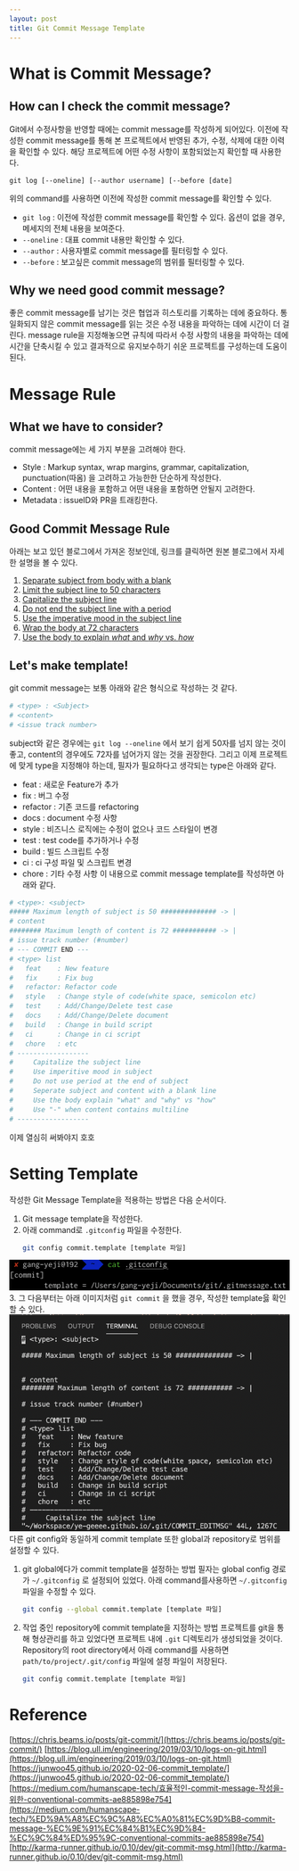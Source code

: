 ```yaml
---
layout: post
title: Git Commit Message Template
---
```


# What is Commit Message?

## How can I check the commit message?

Git에서 수정사항을 반영할 때에는 commit message를 작성하게 되어있다. 이전에 작성한 commit message를 통해 본 프로젝트에서 반영된 추가, 수정, 삭제에 대한 이력을 확인할 수 있다. 해당 프로젝트에 어떤 수정 사항이 포함되었는지 확인할 때 사용한다. 

```shell
git log [--oneline] [--author username] [--before [date]
```
위의 command를 사용하면 이전에 작성한 commit message를 확인할 수 있다. 
- `git log` : 이전에 작성한 commit message를 확인할 수 있다. 옵션이 없을 경우, 메세지의 전체 내용을 보여준다.
- `--oneline` : 대표 commit 내용만 확인할 수 있다.
- `--author` : 사용자별로 commit message를 필터링할 수 있다.
- `--before` : 보고싶은 commit message의 범위를 필터링할 수 있다.
## Why we need good commit message?
좋은 commit message를 남기는 것은 협업과 히스토리를 기록하는 데에 중요하다. 통일화되지 않은 commit message를 읽는 것은 수정 내용을 파악하는 데에 시간이 더 걸린다. message rule을 지정해놓으면 규칙에 따라서 수정 사항의 내용을 파악하는 데에 시간을 단축시킬 수 있고 결과적으로 유지보수하기 쉬운 프로젝트를 구성하는데 도움이 된다.
# Message Rule
## What we have to consider?
commit message에는 세 가지 부분을 고려해야 한다.
- Style : Markup syntax, wrap margins, grammar, capitalization, punctuation(따옴) 을 고려하고 가능한한 단순하게 작성한다.
- Content : 어떤 내용을 포함하고 어떤 내용을 포함하면 안될지 고려한다.
- Metadata : issueID와 PR을 트래킹한다.
## Good Commit Message Rule
아래는 보고 있던 블로그에서 가져온 정보인데, 링크를 클릭하면 원본 블로그에서 자세한 설명을 볼 수 있다.
1. [Separate subject from body with a blank](https://chris.beams.io/posts/git-commit/#separate)
2. [Limit the subject line to 50 characters](https://chris.beams.io/posts/git-commit/#limit-50)
3. [Capitalize the subject line](https://chris.beams.io/posts/git-commit/#capitalize)
4. [Do not end the subject line with a period](https://chris.beams.io/posts/git-commit/#end)
5. [Use the imperative mood in the subject line](https://chris.beams.io/posts/git-commit/#imperative)
6. [Wrap the body at 72 characters](https://chris.beams.io/posts/git-commit/#wrap-72)
7. [Use the body to explain *what* and *why* vs. *how*](https://chris.beams.io/posts/git-commit/#why-not-how)
## Let's make template!
git commit message는 보통 아래와 같은 형식으로 작성하는 것 같다.
```bash
# <type> : <Subject>
# <content>
# <issue track number>
```
subject와 같은 경우에는 `git log --oneline` 에서 보기 쉽게 50자를 넘지 않는 것이 좋고, content의 경우에도 72자를 넘어가지 않는 것을 권장한다.
그리고 이제 프로젝트에 맞게 type을 지정해야 하는데, 필자가 필요하다고 생각되는 type은 아래와 같다.
- feat : 새로운  Feature가 추가
- fix : 버그 수정
- refactor : 기존 코드를 refactoring
- docs : document 수정 사항
- style : 비즈니스 로직에는 수정이 없으나 코드 스타일이 변경
- test : test code를 추가하거나 수정
- build : 빌드 스크립트 수정
- ci : ci 구성 파일 및 스크립트 변경
- chore : 기타 수정 사항
이 내용으로 commit message template를 작성하면 아래와 같다.
```bash
# <type>: <subject>
##### Maximum length of subject is 50 ############## -> |
# content
######## Maximum length of content is 72 ########### -> |
# issue track number (#number)
# --- COMMIT END ---
# <type> list
#   feat    : New feature
#   fix     : Fix bug
#   refactor: Refactor code
#   style   : Change style of code(white space, semicolon etc)
#   test    : Add/Change/Delete test case
#   docs    : Add/Change/Delete document
#   build   : Change in build script
#   ci      : Change in ci script
#   chore   : etc
# ------------------
#     Capitalize the subject line
#     Use imperitive mood in subject
#     Do not use period at the end of subject
#     Seperate subject and content with a blank line
#     Use the body explain "what" and "why" vs "how"
#     Use "-" when content contains multiline
# ------------------
```
이제 열심히 써봐야지 호호
# Setting Template
작성한 Git Message Template을 적용하는 방법은 다음 순서이다.
1. Git message template을 작성한다.
2. 아래 command로 `.gitconfig` 파일을 수정한다.
    ```bash
    git config commit.template [template 파일]
    ```
![gitconfig](/assets/img/21-03-17/01_gitconfig.png)
3. 그 다음부터는 아래 이미지처럼 `git commit` 을 했을 경우, 작성한 template읋 확인할 수 있다. 
![gitconfig](/assets/img/21-03-17/02_gitcommit.png)
다른 git config와 동일하게 commit template 또한 global과 repository로 범위를 설정할 수 있다. 
1. git global에다가 commit template을 설정하는 방법
    필자는 global config 경로가 `~/.gitconfig` 로 설정되어 있었다. 아래 command를사용하면 `~/.gitconfig` 파일을 수정할 수 있다.
    ```bash
    git config --global commit.template [template 파일]
    ```
2. 작업 중인 repository에 commit template을 지정하는 방법
    프로젝트를 git을 통해 형상관리를 하고 있었다면 프로젝트 내에 `.git` 디렉토리가 생성되었을 것이다. 
    Repository의 root directory에서 아래 command를 사용하면 `path/to/project/.git/config` 파일에 설정 파일이 저장된다.
    ```bash
    git config commit.template [template 파일]
    ```
# Reference
[https://chris.beams.io/posts/git-commit/](https://chris.beams.io/posts/git-commit/)
[https://blog.ull.im/engineering/2019/03/10/logs-on-git.html](https://blog.ull.im/engineering/2019/03/10/logs-on-git.html)
[https://junwoo45.github.io/2020-02-06-commit_template/](https://junwoo45.github.io/2020-02-06-commit_template/)
[https://medium.com/humanscape-tech/효율적인-commit-message-작성을-위한-conventional-commits-ae885898e754](https://medium.com/humanscape-tech/%ED%9A%A8%EC%9C%A8%EC%A0%81%EC%9D%B8-commit-message-%EC%9E%91%EC%84%B1%EC%9D%84-%EC%9C%84%ED%95%9C-conventional-commits-ae885898e754)
[http://karma-runner.github.io/0.10/dev/git-commit-msg.html](http://karma-runner.github.io/0.10/dev/git-commit-msg.html)